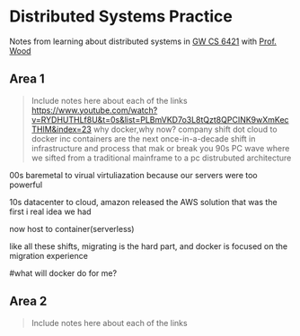 # Distributed Systems Practice
Notes from learning about distributed systems in [GW CS 6421](https://gwdistsys18.github.io/) with [Prof. Wood](https://faculty.cs.gwu.edu/timwood/)

## Area 1
> Include notes here about each of the links
https://www.youtube.com/watch?v=RYDHUTHLf8U&t=0s&list=PLBmVKD7o3L8tQzt8QPCINK9wXmKecTHlM&index=23
why docker,why now?
company shift
dot cloud to docker inc
containers are the next once-in-a-decade shift in infrastructure and process that mak or break you
90s PC wave where we sifted from a traditional mainframe to a pc distrubuted architecture 

00s baremetal to virual  virtuliazation because our servers were too powerful 

10s datacenter to cloud, amazon released the AWS solution that was the first i real idea we had

now host to container(serverless)

like all these shifts, migrating is the hard part, and docker is focused on the migration experience

#what will docker do for me?



## Area 2
> Include notes here about each of the links
